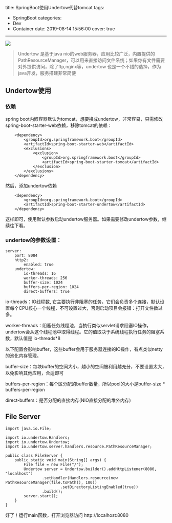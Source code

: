 title: SpringBoot使用Undertow代替tomcat
tags:
  - SpringBoot
categories:
  - Dev
  - Container
date: 2019-08-14 15:56:00
cover: true

---
![](https://cdn.jsdelivr.net/gh/coder-lida/CDN/img/springboot.jpg)
<!-- more -->

>Undertow 是基于java nio的web服务器，应用比较广泛，内置提供的PathResourceManager，可以用来直接访问文件系统；如果你有文件需要对外提供访问，除了ftp,nginx等，undertow 也是一个不错的选择，作为java开发，服务搭建非常简便

## Undertow使用
### 依赖
spring boot内嵌容器默认为tomcat，想要换成undertow，非常容易，只需修改spring-boot-starter-web依赖，移除tomcat的依赖：
```
    <dependency>  
        <groupId>org.springframework.boot</groupId>  
        <artifactId>spring-boot-starter-web</artifactId>  
        <exclusions>  
            <exclusion>  
                <groupId>org.springframework.boot</groupId>  
                <artifactId>spring-boot-starter-tomcat</artifactId>  
            </exclusion>  
        </exclusions>  
    </dependency>  
```
然后，添加undertow依赖
```
    <dependency>  
        <groupId>org.springframework.boot</groupId>  
        <artifactId>spring-boot-starter-undertow</artifactId>  
    </dependency>  
```
 这样即可，使用默认参数启动undertow服务器。如果需要修改undertow参数，继续往下看。

### undertow的参数设置：
```
server:  
    port: 8084  
    http2:  
        enabled: true  
    undertow:  
        io-threads: 16  
        worker-threads: 256  
        buffer-size: 1024  
        buffers-per-region: 1024  
        direct-buffers: true 
```
io-threads：IO线程数, 它主要执行非阻塞的任务，它们会负责多个连接，默认设置每个CPU核心一个线程，不可设置过大，否则启动项目会报错：打开文件数过多。

 

worker-threads：阻塞任务线程池，当执行类似servlet请求阻塞IO操作，undertow会从这个线程池中取得线程。它的值取决于系统线程执行任务的阻塞系数，默认值是 io-threads*8

 

以下配置会影响buffer，这些buffer会用于服务器连接的IO操作，有点类似netty的池化内存管理。

buffer-size：每块buffer的空间大小，越小的空间被利用越充分，不要设置太大，以免影响其他应用，合适即可

buffers-per-region：每个区分配的buffer数量，所以pool的大小是buffer-size * buffers-per-region

direct-buffers：是否分配的直接内存(NIO直接分配的堆外内存)

## File Server
```
import java.io.File;

import io.undertow.Handlers;
import io.undertow.Undertow;
import io.undertow.server.handlers.resource.PathResourceManager;

public class FileServer {
    public static void main(String[] args) {
        File file = new File("/");
        Undertow server = Undertow.builder().addHttpListener(8080, "localhost")
                .setHandler(Handlers.resource(new PathResourceManager(file.toPath(), 100))
                        .setDirectoryListingEnabled(true))
                .build();
        server.start();
    }
}
```
好了！运行main函数，打开浏览器访问 http://localhost:8080
